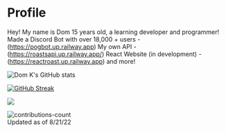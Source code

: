 # Profile
Hey! My name is Dom 
15 years old, a learning developer and programmer!
Made a Discord Bot with over 18,000 + users - (https://pogbot.up.railway.app)
My own API - (https://roastsapi.up.railway.app/)
React Website (in development) - (https://reactroast.up.railway.app)
and more!

![Dom K's GitHub stats](https://github-readme-stats.vercel.app/api?username=DudeUnoob&count_private=true&theme=synthwave)

[![GitHub Streak](https://github-readme-streak-stats.herokuapp.com/?user=DudeUnoob&theme=dark)](https://git.io/streak-stats)

![](https://komarev.com/ghpvc/?username=dudeunoob)

![contributions-count](https://media.discordapp.net/attachments/830502048188858368/1013134136707395624/unknown.png)
<br />
Updated as of 8/21/22
